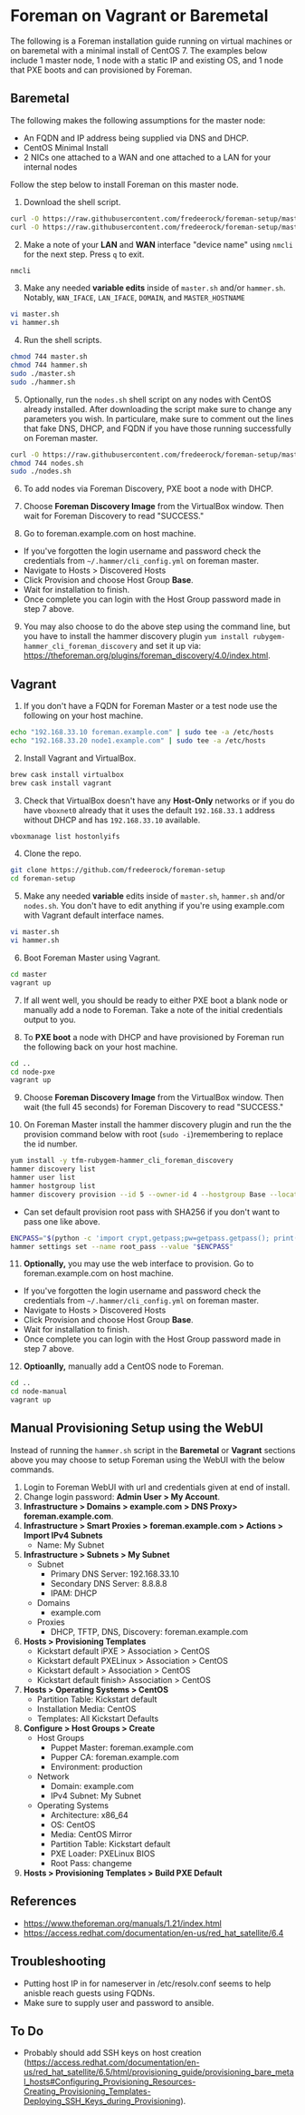 # Foreman on Vagrant or Baremetal
The following is a Foreman installation guide running on virtual machines or on baremetal with a minimal install of CentOS 7. The examples below include 1 master node, 1 node with a static IP and existing OS, and 1 node that PXE boots and can provisioned by Foreman.

## Baremetal

The following makes the following assumptions for the master node:
- An FQDN and IP address being supplied via DNS and DHCP.
- CentOS Minimal Install
- 2 NICs one attached to a WAN and one attached to a LAN for your internal nodes

Follow the step below to install Foreman on this master node.

1. Download the shell script.

```bash
curl -O https://raw.githubusercontent.com/fredeerock/foreman-setup/master/master.sh
curl -O https://raw.githubusercontent.com/fredeerock/foreman-setup/master/hammer.sh
```

2. Make a note of your **LAN** and **WAN** interface "device name" using `nmcli` for the next step. Press `q` to exit.

```bash
nmcli
```

3. Make any needed **variable edits** inside of `master.sh` and/or `hammer.sh`. Notably, `WAN_IFACE`, `LAN_IFACE`, `DOMAIN`, and `MASTER_HOSTNAME`

```bash
vi master.sh
vi hammer.sh
``` 

4. Run the shell scripts.

```bash
chmod 744 master.sh
chmod 744 hammer.sh
sudo ./master.sh
sudo ./hammer.sh
```

5. Optionally, run the `nodes.sh` shell script on any nodes with CentOS already installed. After downloading the script make sure to change any parameters you wish. In particulare, make sure to comment out the lines that fake DNS, DHCP, and FQDN if you have those running successfully on Foreman master.

```bash
curl -O https://raw.githubusercontent.com/fredeerock/foreman-setup/master/nodes.sh
chmod 744 nodes.sh
sudo ./nodes.sh
```

6. To add nodes via Foreman Discovery, PXE boot a node with DHCP. 

7. Choose **Foreman Discovery Image** from the VirtualBox window. Then wait for Foreman Discovery to read "SUCCESS." 

8. Go to foreman.example.com on host machine. 
- If you've forgotten the login username and password check the credentials from `~/.hammer/cli_config.yml` on foreman master. 
- Navigate to Hosts > Discovered Hosts
- Click Provision and choose Host Group **Base**.
- Wait for installation to finish.
- Once complete you can login with the Host Group password made in step 7 above.

9. You may also choose to do the above step using the command line, but you have to install the hammer discovery plugin `yum install rubygem-hammer_cli_foreman_discovery` and set it up via: https://theforeman.org/plugins/foreman_discovery/4.0/index.html. 

## Vagrant

1. If you don't have a FQDN for Foreman Master or a test node use the following on your host machine.

```bash
echo "192.168.33.10 foreman.example.com" | sudo tee -a /etc/hosts
echo "192.168.33.20 node1.example.com" | sudo tee -a /etc/hosts
```

2. Install Vagrant and VirtualBox.

```bash
brew cask install virtualbox
brew cask install vagrant
```

3. Check that VirtualBox doesn't have any **Host-Only** networks or if you do have `vboxnet0` already that it uses the default `192.168.33.1` address without DHCP and has `192.168.33.10` available.

```bash
vboxmanage list hostonlyifs 
```

4. Clone the repo.

```bash
git clone https://github.com/fredeerock/foreman-setup
cd foreman-setup
```

5. Make any needed **variable** edits inside of `master.sh`, `hammer.sh` and/or `nodes.sh`. You don't have to edit anything if you're using example.com with Vagrant default interface names.

```bash
vi master.sh
vi hammer.sh
``` 

6. Boot Foreman Master using Vagrant.
```bash
cd master
vagrant up
```

7. If all went well, you should be ready to either PXE boot a blank node or manually add a node to Foreman. Take a note of the initial credentials output to you.

8. To **PXE boot** a node with DHCP and have provisioned by Foreman run the following back on your host machine. 

```bash
cd ..
cd node-pxe
vagrant up
```

9. Choose **Foreman Discovery Image** from the VirtualBox window. Then wait (the full 45 seconds) for Foreman Discovery to read "SUCCESS." 

10. On Foreman Master install the hammer discovery plugin and run the the provision command below with root (`sudo -i`)remembering to replace the id number.

```bash
yum install -y tfm-rubygem-hammer_cli_foreman_discovery
hammer discovery list
hammer user list
hammer hostgroup list
hammer discovery provision --id 5 --owner-id 4 --hostgroup Base --location-title "Default Location" --organization-title "Default Organization" --ask-root-password yes --build yes
```

- Can set default provision root pass with SHA256 if you don't want to pass one like above. 

```bash
ENCPASS="$(python -c 'import crypt,getpass;pw=getpass.getpass(); print(crypt.crypt(pw,crypt.mksalt(crypt.METHOD_SHA256))) if (pw==getpass.getpass("Confirm: ")) else exit()')"
hammer settings set --name root_pass --value "$ENCPASS"
```

11. **Optionally,** you may use the web interface to provision. Go to foreman.example.com on host machine. 
- If you've forgotten the login username and password check the credentials from `~/.hammer/cli_config.yml` on foreman master. 
- Navigate to Hosts > Discovered Hosts
- Click Provision and choose Host Group **Base**.
- Wait for installation to finish.
- Once complete you can login with the Host Group password made in step 7 above.

12. **Optioanlly,** manually add a CentOS node to Foreman.  

```bash
cd ..
cd node-manual
vagrant up
```

## Manual Provisioning Setup using the WebUI

Instead of running the `hammer.sh` script in the **Baremetal** or **Vagrant** sections above you may choose to setup Foreman using the WebUI with the below commands. 

1. Login to Foreman WebUI with url and credentials given at end of install.
2. Change login password: **Admin User > My Account**.
3. **Infrastructure > Domains > example.com > DNS Proxy> foreman.example.com**.
4. **Infrastructure > Smart Proxies > foreman.example.com > Actions > Import IPv4 Subnets**
    - Name: My Subnet
5. **Infrastructure > Subnets > My Subnet**
    - Subnet
      - Primary DNS Server: 192.168.33.10
      - Secondary DNS Server: 8.8.8.8
      - IPAM: DHCP
    - Domains
      - example.com
    - Proxies
      - DHCP, TFTP, DNS, Discovery: foreman.example.com
6. **Hosts > Provisioning Templates** 
    - Kickstart default iPXE > Association > CentOS
    - Kickstart default PXELinux > Association > CentOS
    - Kickstart default > Association > CentOS
    - Kickstart default finish> Association > CentOS
7. **Hosts > Operating Systems > CentOS** 
    - Partition Table: Kickstart default
    - Installation Media: CentOS
    - Templates: All Kickstart Defaults
8. **Configure > Host Groups > Create**
    - Host Groups
      - Puppet Master: foreman.example.com
      - Pupper CA: foreman.example.com
      - Environment: production
    - Network
      - Domain: example.com
      - IPv4 Subnet: My Subnet
    - Operating Systems
      - Architecture: x86_64
      - OS: CentOS
      - Media: CentOS Mirror
      - Partition Table: Kickstart default
      - PXE Loader: PXELinux BIOS
      - Root Pass: changeme
9. **Hosts > Provisioning Templates > Build PXE Default**

## References
- https://www.theforeman.org/manuals/1.21/index.html
- https://access.redhat.com/documentation/en-us/red_hat_satellite/6.4

## Troubleshooting
- Putting host IP in for nameserver in /etc/resolv.conf seems to help anisble reach guests using FQDNs.
- Make sure to supply user and password to ansible.

## To Do
- Probably should add SSH keys on host creation (https://access.redhat.com/documentation/en-us/red_hat_satellite/6.5/html/provisioning_guide/provisioning_bare_metal_hosts#Configuring_Provisioning_Resources-Creating_Provisioning_Templates-Deploying_SSH_Keys_during_Provisioning). 
